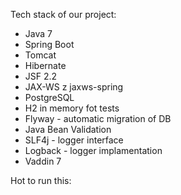 Tech stack of our project:

* Java 7 
* Spring Boot
* Tomcat 
* Hibernate 
* JSF 2.2 
* JAX-WS z jaxws-spring 
* PostgreSQL
* H2 in memory fot tests
* Flyway - automatic migration of DB
* Java Bean Validation 
* SLF4j -  logger interface
* Logback - logger implamentation
* Vaddin 7


Hot to run this:
